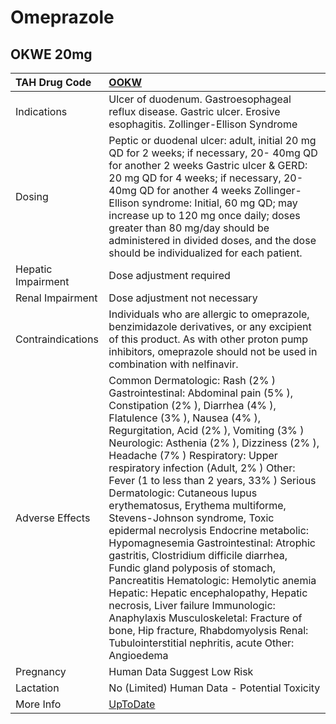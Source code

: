 # Omeprazole

## OKWE 20mg

| TAH Drug Code      | [OOKW](https://www.tahsda.org.tw/drugs/hissearch.php?drug_code=OOKW)                                                                                                                                                                                                                                                                                                                                                                                                                                                                                                                                                                                                                                                                                                                                                                                                                              |
|:-------------------|:--------------------------------------------------------------------------------------------------------------------------------------------------------------------------------------------------------------------------------------------------------------------------------------------------------------------------------------------------------------------------------------------------------------------------------------------------------------------------------------------------------------------------------------------------------------------------------------------------------------------------------------------------------------------------------------------------------------------------------------------------------------------------------------------------------------------------------------------------------------------------------------------------|
| Indications        | Ulcer of duodenum. Gastroesophageal reflux disease. Gastric ulcer. Erosive esophagitis. Zollinger-Ellison Syndrome                                                                                                                                                                                                                                                                                                                                                                                                                                                                                                                                                                                                                                                                                                                                                                                |
| Dosing             | Peptic or duodenal ulcer: adult, initial 20 mg QD for 2 weeks; if necessary, 20- 40mg QD for another 2 weeks Gastric ulcer & GERD: 20 mg QD for 4 weeks; if necessary, 20- 40mg QD for another 4 weeks Zollinger-Ellison syndrome: Initial, 60 mg QD; may increase up to 120 mg once daily; doses greater than 80 mg/day should be administered in divided doses, and the dose should be individualized for each patient.                                                                                                                                                                                                                                                                                                                                                                                                                                                                         |
| Hepatic Impairment | Dose adjustment required                                                                                                                                                                                                                                                                                                                                                                                                                                                                                                                                                                                                                                                                                                                                                                                                                                                                          |
| Renal Impairment   | Dose adjustment not necessary                                                                                                                                                                                                                                                                                                                                                                                                                                                                                                                                                                                                                                                                                                                                                                                                                                                                     |
| Contraindications  | Individuals who are allergic to omeprazole, benzimidazole derivatives, or any excipient of this product. As with other proton pump inhibitors, omeprazole should not be used in combination with nelfinavir.                                                                                                                                                                                                                                                                                                                                                                                                                                                                                                                                                                                                                                                                                      |
| Adverse Effects    | Common Dermatologic: Rash (2% ) Gastrointestinal: Abdominal pain (5% ), Constipation (2% ), Diarrhea (4% ), Flatulence (3% ), Nausea (4% ), Regurgitation, Acid (2% ), Vomiting (3% ) Neurologic: Asthenia (2% ), Dizziness (2% ), Headache (7% ) Respiratory: Upper respiratory infection (Adult, 2% ) Other: Fever (1 to less than 2 years, 33% ) Serious Dermatologic: Cutaneous lupus erythematosus, Erythema multiforme, Stevens-Johnson syndrome, Toxic epidermal necrolysis Endocrine metabolic: Hypomagnesemia Gastrointestinal: Atrophic gastritis, Clostridium difficile diarrhea, Fundic gland polyposis of stomach, Pancreatitis Hematologic: Hemolytic anemia Hepatic: Hepatic encephalopathy, Hepatic necrosis, Liver failure Immunologic: Anaphylaxis Musculoskeletal: Fracture of bone, Hip fracture, Rhabdomyolysis Renal: Tubulointerstitial nephritis, acute Other: Angioedema |
| Pregnancy          | Human Data Suggest Low Risk                                                                                                                                                                                                                                                                                                                                                                                                                                                                                                                                                                                                                                                                                                                                                                                                                                                                       |
| Lactation          | No (Limited) Human Data - Potential Toxicity                                                                                                                                                                                                                                                                                                                                                                                                                                                                                                                                                                                                                                                                                                                                                                                                                                                      |
| More Info          | [UpToDate](https://www.uptodate.com/contents/omeprazole-drug-information)                                                                                                                                                                                                                                                                                                                                                                                                                                                                                                                                                                                                                                                                                                                                                                                                                         |


